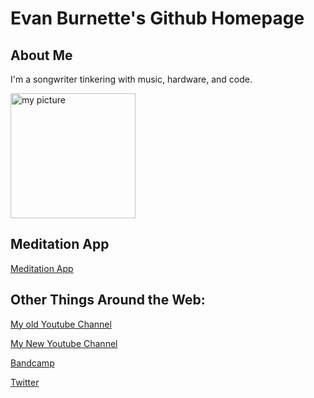 # Evan Burnette's Github Homepage

## About Me
I'm a songwriter tinkering with music, hardware, and code.

<img alt="my picture" src=https://f4.bcbits.com/img/a2287957903_16.jpg width=200/>

## Meditation App
[Meditation App](https://evanburnette.github.io/BreathCounterMeditationApp/)

## Other Things Around the Web:
[My old Youtube Channel](https://www.Youtube.com/user/evanBurnettemusic2)

[My New Youtube Channel](https://www.Youtube.com/user/EvanBurnettemusic)

[Bandcamp](https://evanburnettemusic.bandcamp.com)

[Twitter](https://twitter.com/emburnette)
